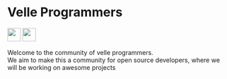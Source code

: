 # Velle Programmers
[<img height="30" src = "https://img.shields.io/badge/Telegram-0077B5?style=for-the-badge&logo=telegram&logoColor=white">](https://t.me/velleprogrammers)
[<img height="30" src = "https://img.shields.io/badge/Discord-E4405F?style=for-the-badge&logo=discord&logoColor=white">](https://discord.gg/mCNVnu6V)

Welcome to the community of velle programmers.  
We aim to make this a community for open source developers, where we will be working on awesome projects
